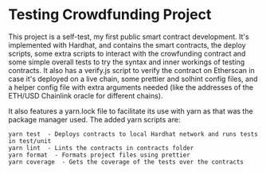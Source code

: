 # Testing Crowdfunding Project

This project is a self-test, my first public smart contract development.
It's implemented with Hardhat, and contains the smart contracts, the deploy scripts, some extra scripts to interact with the crowfunding contract and some simple overall tests to try the syntax and inner workings of testing contracts.
It also has a verify.js script to verify the contract on Etherscan in case it's deployed on a live chain, some prettier and solhint config files, and a helper config file with extra arguments needed (like the addresses of the ETH/USD Chainlink oracle for different chains).

It also features a yarn.lock file to facilitate its use with yarn as that was the package manager used. The added yarn scripts are:

```shell
yarn test  - Deploys contracts to local Hardhat network and runs tests in test/unit
yarn lint  - Lints the contracts in contracts folder
yarn format  - Formats project files using prettier
yarn coverage  - Gets the coverage of the tests over the contracts 
```
